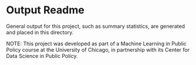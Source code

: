 # Output Readme

General output for this project, such as summary statistics, are generated and placed in this directory. 

NOTE: This project was developed as part of a Machine Learning in Public Policy course at the University of Chicago, in partnership with its Center for Data Science in Public Policy.